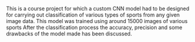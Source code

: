 This is a course project for which a custom CNN model had to be designed for carrying out classification of various types of sports from any given image data.
This model was trained using around 15000 images of various sports
After the classification process the accuracy, precision and some drawbacks of the model made has been discussed.
